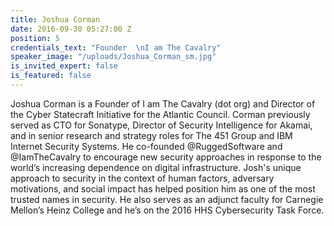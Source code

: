 ```yaml
---
title: Joshua Corman
date: 2016-09-30 05:27:00 Z
position: 5
credentials_text: "Founder  \nI am The Cavalry"
speaker_image: "/uploads/Joshua_Corman_sm.jpg"
is_invited_expert: false
is_featured: false
---
```


Joshua Corman is a Founder of I am The Cavalry (dot org) and Director of the Cyber Statecraft Initiative for the Atlantic Council. Corman previously served as CTO for Sonatype, Director of Security Intelligence for Akamai, and in senior research and strategy roles for The 451 Group and IBM Internet Security Systems. He co-founded @RuggedSoftware and @IamTheCavalry to encourage new security approaches in response to the world’s increasing dependence on digital infrastructure. Josh's unique approach to security in the context of human factors, adversary motivations, and social impact has helped position him as one of the most trusted names in security. He also serves as an adjunct faculty for Carnegie Mellon’s Heinz College and he’s on the 2016 HHS Cybersecurity Task Force.